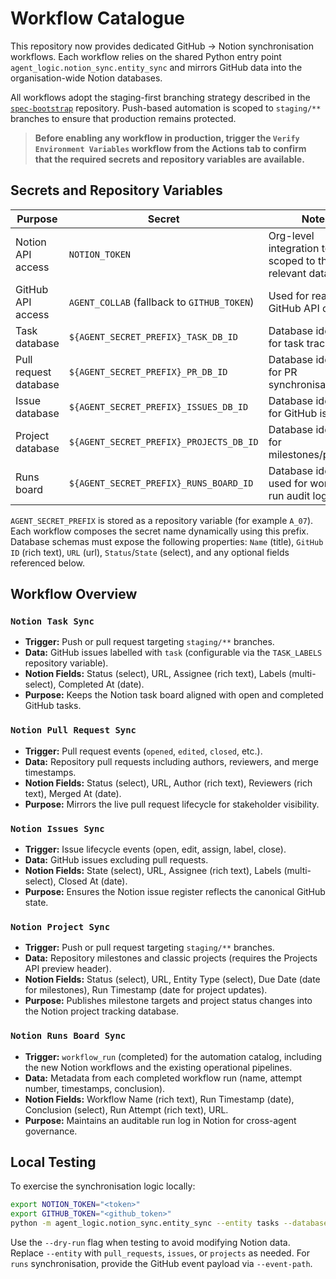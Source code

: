 # Workflow Catalogue

This repository now provides dedicated GitHub → Notion synchronisation workflows. Each workflow relies on the shared Python entry point `agent_logic.notion_sync.entity_sync` and mirrors GitHub data into the organisation-wide Notion databases.

All workflows adopt the staging-first branching strategy described in the [`spec-bootstrap`](https://github.com/PR-CYBR/spec-bootstrap/) repository. Push-based automation is scoped to `staging/**` branches to ensure that production remains protected.

> **Before enabling any workflow in production, trigger the `Verify Environment Variables` workflow from the Actions tab to confirm that the required secrets and repository variables are available.**

## Secrets and Repository Variables

| Purpose | Secret | Notes |
| --- | --- | --- |
| Notion API access | `NOTION_TOKEN` | Org-level integration token scoped to the relevant databases. |
| GitHub API access | `AGENT_COLLAB` (fallback to `GITHUB_TOKEN`) | Used for read-only GitHub API calls. |
| Task database | `${AGENT_SECRET_PREFIX}_TASK_DB_ID` | Database identifier for task tracking. |
| Pull request database | `${AGENT_SECRET_PREFIX}_PR_DB_ID` | Database identifier for PR synchronisation. |
| Issue database | `${AGENT_SECRET_PREFIX}_ISSUES_DB_ID` | Database identifier for GitHub issues. |
| Project database | `${AGENT_SECRET_PREFIX}_PROJECTS_DB_ID` | Database identifier for milestones/projects. |
| Runs board | `${AGENT_SECRET_PREFIX}_RUNS_BOARD_ID` | Database identifier used for workflow run audit logs. |

`AGENT_SECRET_PREFIX` is stored as a repository variable (for example `A_07`). Each workflow composes the secret name dynamically using this prefix. Database schemas must expose the following properties: `Name` (title), `GitHub ID` (rich text), `URL` (url), `Status`/`State` (select), and any optional fields referenced below.

## Workflow Overview

### `Notion Task Sync`

* **Trigger:** Push or pull request targeting `staging/**` branches.
* **Data:** GitHub issues labelled with `task` (configurable via the `TASK_LABELS` repository variable).
* **Notion Fields:** Status (select), URL, Assignee (rich text), Labels (multi-select), Completed At (date).
* **Purpose:** Keeps the Notion task board aligned with open and completed GitHub tasks.

### `Notion Pull Request Sync`

* **Trigger:** Pull request events (`opened`, `edited`, `closed`, etc.).
* **Data:** Repository pull requests including authors, reviewers, and merge timestamps.
* **Notion Fields:** Status (select), URL, Author (rich text), Reviewers (rich text), Merged At (date).
* **Purpose:** Mirrors the live pull request lifecycle for stakeholder visibility.

### `Notion Issues Sync`

* **Trigger:** Issue lifecycle events (open, edit, assign, label, close).
* **Data:** GitHub issues excluding pull requests.
* **Notion Fields:** State (select), URL, Assignee (rich text), Labels (multi-select), Closed At (date).
* **Purpose:** Ensures the Notion issue register reflects the canonical GitHub state.

### `Notion Project Sync`

* **Trigger:** Push or pull request targeting `staging/**` branches.
* **Data:** Repository milestones and classic projects (requires the Projects API preview header).
* **Notion Fields:** Status (select), URL, Entity Type (select), Due Date (date for milestones), Run Timestamp (date for project updates).
* **Purpose:** Publishes milestone targets and project status changes into the Notion project tracking database.

### `Notion Runs Board Sync`

* **Trigger:** `workflow_run` (completed) for the automation catalog, including the new Notion workflows and the existing operational pipelines.
* **Data:** Metadata from each completed workflow run (name, attempt number, timestamps, conclusion).
* **Notion Fields:** Workflow Name (rich text), Run Timestamp (date), Conclusion (select), Run Attempt (rich text), URL.
* **Purpose:** Maintains an auditable run log in Notion for cross-agent governance.

## Local Testing

To exercise the synchronisation logic locally:

```bash
export NOTION_TOKEN="<token>"
export GITHUB_TOKEN="<github_token>"
python -m agent_logic.notion_sync.entity_sync --entity tasks --database-id "<database_id>" --github-repo "owner/repo" --dry-run
```

Use the `--dry-run` flag when testing to avoid modifying Notion data. Replace `--entity` with `pull_requests`, `issues`, or `projects` as needed. For `runs` synchronisation, provide the GitHub event payload via `--event-path`.

